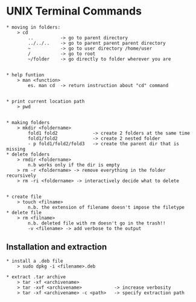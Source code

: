 # UNIX Terminal Commands

    * moving in folders:
        > cd
            ..          -> go to parent directory
            ../../..    -> go to parent parent parent directory
            ~           -> go to user directory /home/user
            /           -> go to root
            ~/folder    -> go directly to folder wherever you are


    * help funtion
        > man <function>
            es. man cd  -> return instruction about "cd" command


    * print current location path
        > pwd


    * making folders
        > mkdir <foldername>
            fold1 fold2             -> create 2 folders at the same time
            fold1/fold2             -> create 2 nested folder
            - p fold1/fold2/fold3   -> create the parent dir that is missing
    * delete folders
        > rmdir <foldername>
            n.b works only if the dir is empty
        > rm -r <foldername> -> remove everything in the folder recursively
        > rm -ri <foldername> -> interactively decide what to delete


    * create file
        > touch <filname>
            n.b. the extension of filename doesn't impose the filetype
    * delete file
        > rm <filname>
            n.b. deleted file with rm doesn't go in the trash!!
            -v <filename> -> add verbose to the output

## Installation and extraction

    * install a .deb file
        > sudo dpkg -i <filename>.deb

    * extract .tar archive
        > tar -xf <archivename>
        > tar -xvf <archivename>            -> increase verbosity
        > tar -xf <archivename> -c <path>   -> specify extraction path 



